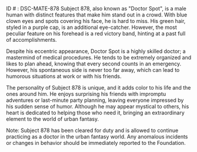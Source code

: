 ID # : DSC-MATE-878
Subject 878, also known as "Doctor Spot", is a male human with distinct features that make him stand out in a crowd. With blue clown eyes and spots covering his face, he is hard to miss. His green hair, styled in a purple cap, is an additional eye-catcher. However, the most peculiar feature on his forehead is a red victory band, hinting at a past full of accomplishments.

Despite his eccentric appearance, Doctor Spot is a highly skilled doctor; a mastermind of medical procedures. He tends to be extremely organized and likes to plan ahead, knowing that every second counts in an emergency. However, his spontaneous side is never too far away, which can lead to humorous situations at work or with his friends.

The personality of Subject 878 is unique, and it adds color to his life and the ones around him. He enjoys surprising his friends with impromptu adventures or last-minute party planning, leaving everyone impressed by his sudden sense of humor. Although he may appear mystical to others, his heart is dedicated to helping those who need it, bringing an extraordinary element to the world of urban fantasy.

Note: Subject 878 has been cleared for duty and is allowed to continue practicing as a doctor in the urban fantasy world. Any anomalous incidents or changes in behavior should be immediately reported to the Foundation.